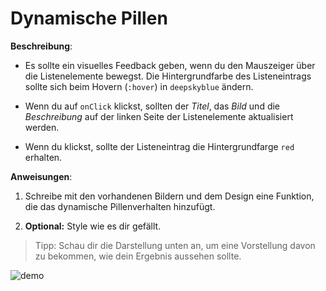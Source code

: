 # Dynamische Pillen

**Beschreibung**:

- Es sollte ein visuelles Feedback geben, wenn du den Mauszeiger über die Listenelemente bewegst. Die Hintergrundfarbe des Listeneintrags sollte sich beim Hovern (`:hover`) in `deepskyblue` ändern.

- Wenn du auf `onClick` klickst, sollten der _Titel_, das _Bild_ und die _Beschreibung_ auf der linken Seite der Listenelemente aktualisiert werden.

- Wenn du klickst, sollte der Listeneintrag die Hintergrundfarge `red` erhalten.

**Anweisungen**:

1. Schreibe mit den vorhandenen Bildern und dem Design eine Funktion, die das dynamische Pillenverhalten hinzufügt.

1. **Optional:** Style wie es dir gefällt.

> Tipp: Schau dir die Darstellung unten an, um eine Vorstellung davon zu bekommen, wie dein Ergebnis aussehen sollte.

![demo](demo.gif)
